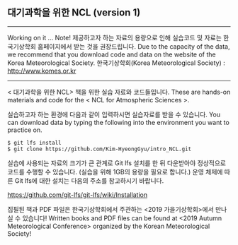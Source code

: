 ## 대기과학을 위한 NCL (version 1)

---

Working on it ...
Note! 제공하고자 하는 자료의 용량으로 인해 실습코드 및 자료는 한국기상학회 홈페이지에서 받는 것을 권장드립니다.
Due to the capacity of the data, we recommend that you download code and data on the website of the Korea Meteorological Society.
한국기상학회(Korea Meteorological Society) : http://www.komes.or.kr

---

< 대기과학을 위한 NCL> 책을 위한 실습 자료와 코드들입니다.
These are hands-on materials and code for the < NCL for Atmospheric Sciences >.

실습하고자 하는 환경에 다음과 같이 입력하시면 실습자료를 받을 수 있습니다.
You can download data by typing the following into the environment you want to practice on.

`$ git lfs install`  
`$ git clone https://github.com/Kim-HyeongGyu/intro_NCL.git` 

실습에 사용되는 자료의 크기가 큰 관계로 Git lfs 설치를 한 뒤 다운받아야 정상적으로 코드를 수행할 수 있습니다. (실습을 위해 1GB의 용량을 필요로 합니다.)
운영 체제에 따른 Git lfs에 대한 설치는 다음의 주소를 참고하시기 바랍니다.  

https://github.com/git-lfs/git-lfs/wiki/Installation  
  
집필된 책과 PDF 파일은 한국기상학회에서 주관하는 <2019 가을기상학회>에서 만나실 수 있습니다!
Written books and PDF files can be found at <2019 Autumn Meteorological Conference> organized by the Korean Meteorological Society!


